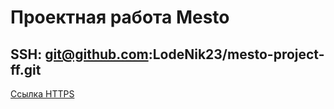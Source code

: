 # Проектная работа Mesto

SSH: git@github.com:LodeNik23/mesto-project-ff.git
--------------------------------------------------

[Ссылка HTTPS](https://github.com/LodeNik23/mesto-project-ff.git)
